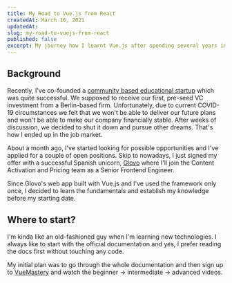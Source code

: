 ```yaml
---
title: My Road to Vue.js from React
createdAt: March 16, 2021
updatedAt:
slug: my-road-to-vuejs-from-react
published: false
excerpt: My journey how I learnt Vue.js after spending several years in the React ecosystem.
---
```


## Background

Recently, I've co-founded a [community based educational startup](https://cogito.study) which was quite successful. We supposed to receive our first, pre-seed VC investment from a Berlin-based firm. Unfortunately, due to current COVID-19 circumstances we felt that we won't be able to deliver our future plans and won't be able to make our company financially stable. After weeks of discussion, we decided to shut it down and pursue other dreams. That's how I ended up in the job market.

About a month ago, I've started looking for possible opportunities and I've applied for a couple of open positions. Skip to nowadays, I just signed my offer with a successful Spanish unicorn, [Glovo](https://glovoapp.com/en/) where I'll join the Content Activation and Pricing team as a Senior Frontend Engineer.

Since Glovo's web app built with Vue.js and I've used the framework only once, I decided to learn the fundamentals and establish my knowledge before my starting date.

## Where to start?

I'm kinda like an old-fashioned guy when I'm learning new technologies. I always like to start with the official documentation and yes, I prefer reading the docs first without touching any code.

My initial plan was to go through the whole documentation and then sign up to [VueMastery](https://www.vuemastery.com/) and watch the beginner → intermediate → advanced videos.
